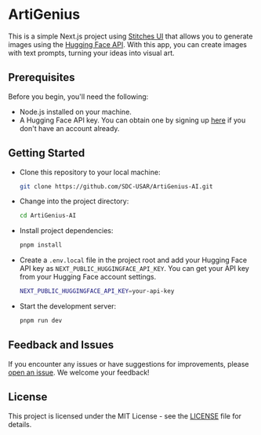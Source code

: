# ArtiGenius

This is a simple Next.js project using [Stitches UI](https://stitches.dev/) that allows you to generate images using the [Hugging Face API](https://huggingface.co/). With this app, you can create images with text prompts, turning your ideas into visual art.

## Prerequisites

Before you begin, you'll need the following:

-   Node.js installed on your machine.
-   A Hugging Face API key. You can obtain one by signing up [here](https://huggingface.co/) if you don't have an account already.

## Getting Started

-   Clone this repository to your local machine:

    ```bash
    git clone https://github.com/SDC-USAR/ArtiGenius-AI.git
    ```

-   Change into the project directory:
    ```bash
    cd ArtiGenius-AI
    ```
-   Install project dependencies:
    ```bash
    pnpm install
    ```
-   Create a `.env.local` file in the project root and add your Hugging Face API key as `NEXT_PUBLIC_HUGGINGFACE_API_KEY`. You can get your API key from your Hugging Face account settings.

    ```bash
    NEXT_PUBLIC_HUGGINGFACE_API_KEY=your-api-key
    ```

-   Start the development server:
    ```bash
    pnpm run dev
    ```

## Feedback and Issues

If you encounter any issues or have suggestions for improvements, please [open an issue](https://github.com/SDC-USAR/ArtiGenius-AI/issues/new). We welcome your feedback!

## License

This project is licensed under the MIT License - see the [LICENSE](https://github.com/SDC-USAR/ArtiGenius-AI/blob/main/LICENSE) file for details.
